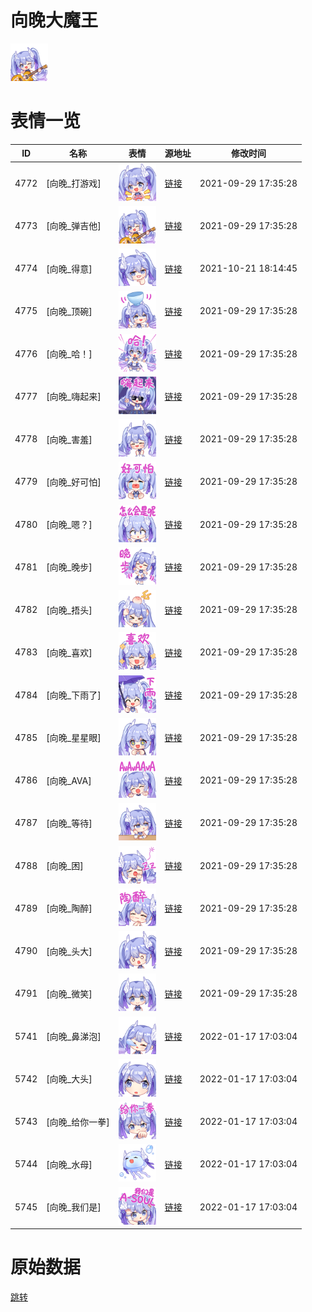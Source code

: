 # 向晚大魔王

<img src="./cover.png" height="60" alt="cover" />

# 表情一览

|ID|名称|表情|源地址|修改时间|
|----|----|----|----|----|
|4772|[向晚_打游戏]|<img src="./pic/004772_%5B向晚_打游戏%5D.png" height="60" alt="打游戏"/>|[链接](http://i0.hdslb.com/bfs/emote/2d0ce04d2b9399a78871565c457c8e2fad7fb49e.png)|2021-09-29 17:35:28|
|4773|[向晚_弹吉他]|<img src="./pic/004773_%5B向晚_弹吉他%5D.png" height="60" alt="弹吉他"/>|[链接](http://i0.hdslb.com/bfs/emote/385aafdeca8eb84ca85888363bfd7beff184cb98.png)|2021-09-29 17:35:28|
|4774|[向晚_得意]|<img src="./pic/004774_%5B向晚_得意%5D.png" height="60" alt="得意"/>|[链接](http://i0.hdslb.com/bfs/emote/409ae15b6469a8476295c428b4af78c9a04070a7.png)|2021-10-21 18:14:45|
|4775|[向晚_顶碗]|<img src="./pic/004775_%5B向晚_顶碗%5D.png" height="60" alt="顶碗"/>|[链接](http://i0.hdslb.com/bfs/emote/d7e71687c8bc02d7c6a0d4351de328d5cbea7a9f.png)|2021-09-29 17:35:28|
|4776|[向晚_哈！]|<img src="./pic/004776_%5B向晚_哈！%5D.png" height="60" alt="哈！"/>|[链接](http://i0.hdslb.com/bfs/emote/ec2454f3be4b711b23e712a61d1f44c1eeb5ca77.png)|2021-09-29 17:35:28|
|4777|[向晚_嗨起来]|<img src="./pic/004777_%5B向晚_嗨起来%5D.png" height="60" alt="嗨起来"/>|[链接](http://i0.hdslb.com/bfs/emote/ce19f35f9778dc24786e52524370d15673406c8f.png)|2021-09-29 17:35:28|
|4778|[向晚_害羞]|<img src="./pic/004778_%5B向晚_害羞%5D.png" height="60" alt="害羞"/>|[链接](http://i0.hdslb.com/bfs/emote/d7ed9b20069bdee25977c579c6df225e239b0b00.png)|2021-09-29 17:35:28|
|4779|[向晚_好可怕]|<img src="./pic/004779_%5B向晚_好可怕%5D.png" height="60" alt="好可怕"/>|[链接](http://i0.hdslb.com/bfs/emote/d3cdd48c4e47f90d5ebd124434c4bebd15e9902b.png)|2021-09-29 17:35:28|
|4780|[向晚_嗯？]|<img src="./pic/004780_%5B向晚_嗯？%5D.png" height="60" alt="嗯？"/>|[链接](http://i0.hdslb.com/bfs/emote/c6232eededec721e2e5b886994dd6bd98f1fb7c0.png)|2021-09-29 17:35:28|
|4781|[向晚_晚步]|<img src="./pic/004781_%5B向晚_晚步%5D.png" height="60" alt="晚步"/>|[链接](http://i0.hdslb.com/bfs/emote/37a8accb333fddea7deede711997ccad99c96c39.png)|2021-09-29 17:35:28|
|4782|[向晚_捂头]|<img src="./pic/004782_%5B向晚_捂头%5D.png" height="60" alt="捂头"/>|[链接](http://i0.hdslb.com/bfs/emote/26bb8a3514b883f06afbec7bc17fd0d1f41a1085.png)|2021-09-29 17:35:28|
|4783|[向晚_喜欢]|<img src="./pic/004783_%5B向晚_喜欢%5D.png" height="60" alt="喜欢"/>|[链接](http://i0.hdslb.com/bfs/emote/b2ccbe7b80e484543fc0066f896703eed7b3694d.png)|2021-09-29 17:35:28|
|4784|[向晚_下雨了]|<img src="./pic/004784_%5B向晚_下雨了%5D.png" height="60" alt="下雨了"/>|[链接](http://i0.hdslb.com/bfs/emote/5113a8e3d6bb09ddb93b5441d9f7367883d3b1bf.png)|2021-09-29 17:35:28|
|4785|[向晚_星星眼]|<img src="./pic/004785_%5B向晚_星星眼%5D.png" height="60" alt="星星眼"/>|[链接](http://i0.hdslb.com/bfs/emote/944fe863bc5694390e1e8244aae6f51be92226c0.png)|2021-09-29 17:35:28|
|4786|[向晚_AVA]|<img src="./pic/004786_%5B向晚_AVA%5D.png" height="60" alt="AVA"/>|[链接](http://i0.hdslb.com/bfs/emote/9e12a5cb7d44969232976a7759b553f1f81ccd30.png)|2021-09-29 17:35:28|
|4787|[向晚_等待]|<img src="./pic/004787_%5B向晚_等待%5D.png" height="60" alt="等待"/>|[链接](http://i0.hdslb.com/bfs/emote/70c67e5f900398bf265d2376b3c05f3801d5cddb.png)|2021-09-29 17:35:28|
|4788|[向晚_困]|<img src="./pic/004788_%5B向晚_困%5D.png" height="60" alt="困"/>|[链接](http://i0.hdslb.com/bfs/emote/9b7d4508aa2ebe875c6ccf0021ab088074dee5e5.png)|2021-09-29 17:35:28|
|4789|[向晚_陶醉]|<img src="./pic/004789_%5B向晚_陶醉%5D.png" height="60" alt="陶醉"/>|[链接](http://i0.hdslb.com/bfs/emote/8cc1625e336a7a74889d1c3e92673b893dcd9574.png)|2021-09-29 17:35:28|
|4790|[向晚_头大]|<img src="./pic/004790_%5B向晚_头大%5D.png" height="60" alt="头大"/>|[链接](http://i0.hdslb.com/bfs/emote/2d3f73def7db09181598b88737c1e6347a4a728c.png)|2021-09-29 17:35:28|
|4791|[向晚_微笑]|<img src="./pic/004791_%5B向晚_微笑%5D.png" height="60" alt="微笑"/>|[链接](http://i0.hdslb.com/bfs/emote/ce62d28ded474b64380716552c556844d919ffc7.png)|2021-09-29 17:35:28|
|5741|[向晚_鼻涕泡]|<img src="./pic/005741_%5B向晚_鼻涕泡%5D.png" height="60" alt="鼻涕泡"/>|[链接](http://i0.hdslb.com/bfs/emote/a0cf9042164f7d43e15b4e1ec89ff0cb9019d6f1.png)|2022-01-17 17:03:04|
|5742|[向晚_大头]|<img src="./pic/005742_%5B向晚_大头%5D.png" height="60" alt="大头"/>|[链接](http://i0.hdslb.com/bfs/emote/191e3f3144767ac3b54f0febf775d84810e37c01.png)|2022-01-17 17:03:04|
|5743|[向晚_给你一拳]|<img src="./pic/005743_%5B向晚_给你一拳%5D.png" height="60" alt="给你一拳"/>|[链接](http://i0.hdslb.com/bfs/emote/27dbfffde36f5b389fa667f0b73d09af71876af3.png)|2022-01-17 17:03:04|
|5744|[向晚_水母]|<img src="./pic/005744_%5B向晚_水母%5D.png" height="60" alt="水母"/>|[链接](http://i0.hdslb.com/bfs/emote/aed3e5b11149dcc447a43def5c2af61afeaf3e3c.png)|2022-01-17 17:03:04|
|5745|[向晚_我们是]|<img src="./pic/005745_%5B向晚_我们是%5D.png" height="60" alt="我们是"/>|[链接](http://i0.hdslb.com/bfs/emote/75975262c8c2c9de25acdbb1092c0fc8aff31be9.png)|2022-01-17 17:03:04|

# 原始数据

[跳转](./raw.json)

